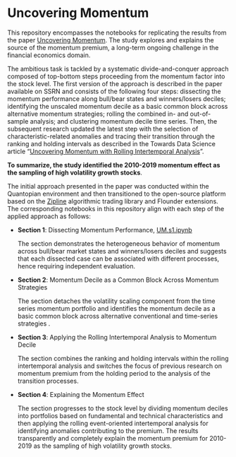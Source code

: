 # Uncovering Momentum

This repository encompasses the notebooks for replicating the results from the paper 
[Uncovering Momentum](https://papers.ssrn.com/sol3/papers.cfm?abstract_id=3502301). 
The study explores and explains the source of the momentum premium, 
a long-term ongoing challenge in the financial economics domain. 

The ambitious task is tackled by a systematic divide-and-conquer approach composed of 
top-bottom steps proceeding from the momentum factor into the stock level. The first 
version of the approach is described in the paper available on SSRN and consists of the 
following four steps: dissecting the momentum performance along bull/bear states and 
winners/losers deciles; identifying the unscaled momentum decile as a basic common block 
across alternative momentum strategies; rolling the combined in- and out-of-sample 
analysis; and clustering momentum decile time series. Then, the subsequent research 
updated the latest step with the selection of characteristic-related anomalies and 
tracing their transition through the ranking and holding intervals as described in the 
Towards Data Science article 
“[Uncovering Momentum with Rolling Intertemporal Analysis](https://towardsdatascience.com/uncovering-momentum-effect-with-rolling-intertemporal-analysis-36eedc1d8a96)”. 

**To summarize, the study identified the 2010-2019 momentum effect as the sampling of high 
volatility growth stocks**.

The initial approach presented in the paper was conducted within the Quantopian 
environment and then transitioned to the open-source platform based on the 
[Zipline](https://github.com/quantopian/zipline) algorithmic trading library and Flounder 
extensions. The corresponding notebooks in this repository align with each step of 
the applied approach as follows:

- **Section 1**: Dissecting Momentum Performance, [UM.s1.ipynb](./UM.s1.ipynb)

	The section demonstrates the heterogeneous behavior of momentum across bull/bear market 
states and winners/losers deciles and suggests that each dissected case can be associated 
with different processes, hence requiring independent evaluation.

- **Section 2**: Momentum Decile as a Common Block Across Momentum Strategies

	The section detaches the volatility scaling component from the time series momentum 
portfolio and identifies the momentum decile as a basic common block across alternative 
conventional and time-series strategies .

- **Section 3**: Applying the Rolling Intertemporal Analysis to Momentum Decile

	The section combines the ranking and holding intervals within the rolling intertemporal 
analysis and switches the focus of previous research on momentum premium from the holding 
period to the analysis of the transition processes.

- **Section 4**: Explaining the Momentum Effect

	The section progresses to the stock level by dividing momentum deciles into portfolios 
based on fundamental and technical characteristics and then applying the rolling 
event-oriented intertemporal analysis for identifying anomalies contributing to the 
premium. The results transparently and completely explain the momentum premium for 
2010-2019 as the sampling of high volatility growth stocks. 